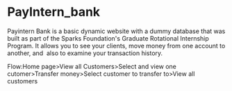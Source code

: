 # PayIntern_bank
Payintern Bank is a basic dynamic website with a dummy database that was built as part of the Sparks Foundation's Graduate Rotational Internship Program.  It allows you to see your clients, move money from one account to another, and  also to examine your transaction history.

Flow:Home page>View all Customers>Select and view one cutomer>Transfer money>Select customer to transfer to>View all customers
